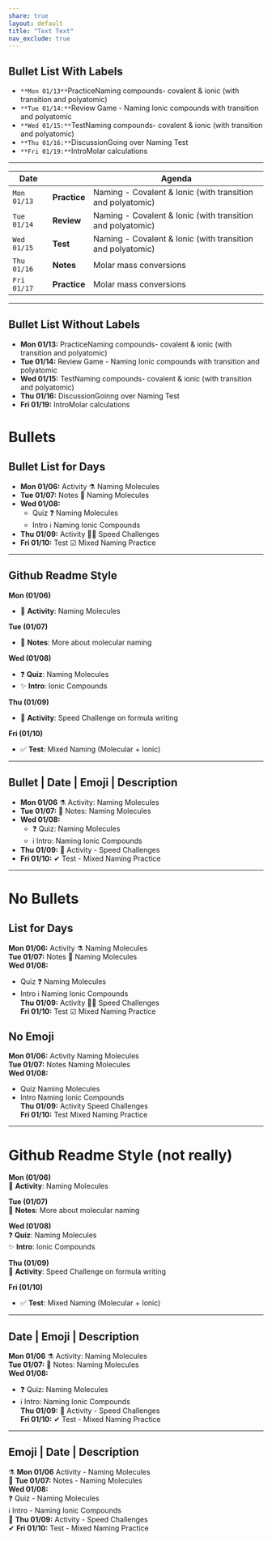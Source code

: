 ```yaml
---
share: true
layout: default
title: "Text Text" 
nav_exclude: true
---
```


## Bullet List With Labels

- `**Mon 01/13**`<span class="label label-blue">Practice</span>Naming compounds- covalent & ionic (with transition and polyatomic)
- `**Tue 01/14:**`<span class="label label-green">Review</span> Game - Naming Ionic compounds with transition and polyatomic 
- `**Wed 01/15:**`<span class="label label-red">Test</span>Naming compounds- covalent & ionic (with transition and polyatomic)
- `**Thu 01/16:**`<span class="label label-purple">Discussion</span>Going over Naming Test
- `**Fri 01/19:**`<span class="label label-blue">Intro</span>Molar calculations

---

| Date |     | Agenda                                                               |
| --- | ----- | -------------------------------------------------------------------- |
| `Mon 01/13` | **Practice** | Naming - Covalent & Ionic (with transition and polyatomic) |
| `Tue 01/14` | **Review**   | Naming - Covalent & Ionic (with transition and polyatomic)   |
| `Wed 01/15` | **Test**  | Naming - Covalent & Ionic (with transition and polyatomic)     |
| `Thu 01/16` | **Notes**  | Molar mass conversions                                        |
| `Fri 01/17` | **Practice** | Molar mass conversions                                     | 

---

## Bullet List Without Labels

- **Mon 01/13:** <span class="label label-blue">Practice</span>Naming compounds- covalent & ionic (with transition and polyatomic)
- **Tue 01/14:** <span class="label label-green">Review</span> Game - Naming Ionic compounds with transition and polyatomic 
- **Wed 01/15:** <span class="label label-red">Test</span>Naming compounds- covalent & ionic (with transition and polyatomic)
- **Thu 01/16:** <span class="label label-purple">Discussion</span>Goinng over Naming Test
- **Fri 01/19:** <span class="label label-blue">Intro</span>Molar calculations



# Bullets

## Bullet List for Days

- **Mon 01/06:** <span class="label label-blue">Activity ⚗</span> Naming Molecules
- **Tue 01/07:** <span class="label label-green">Notes 📝</span> Naming Molecules
- **Wed 01/08:** 
  - <span class="label label-yellow">Quiz ❓</span> Naming Molecules  
  - <span class="label label-purple">Intro ℹ</span> Naming Ionic Compounds
- **Thu 01/09:** <span class="label label-blue">Activity 🏃‍♀️</span> Speed Challenges
- **Fri 01/10:** <span class="label label-red">Test ☑</span> Mixed Naming Practice

---

## Github Readme Style

**Mon (01/06)**
- 🧪 **Activity**: Naming Molecules

**Tue (01/07)**
- 📝 **Notes**: More about molecular naming

**Wed (01/08)**
- ❓ **Quiz**: Naming Molecules  
- ✨ **Intro**: Ionic Compounds

**Thu (01/09)**
- 🏃 **Activity**: Speed Challenge on formula writing

**Fri (01/10)**
- ✅ **Test**: Mixed Naming (Molecular + Ionic)

---

## Bullet | **Date** | Emoji | Description

- **Mon 01/06** ⚗ Activity: Naming Molecules
- **Tue 01/07:** 📝 Notes: Naming Molecules
- **Wed 01/08:** 
  - ❓ Quiz: Naming Molecules  
  - ℹ Intro: Naming Ionic Compounds
- **Thu 01/09:** 🙋 Activity - Speed Challenges
- **Fri 01/10:** ✔ Test - Mixed Naming Practice

---

# No Bullets

## List for Days

**Mon 01/06:** <span class="label label-blue">Activity ⚗</span> Naming Molecules  
**Tue 01/07:** <span class="label label-green">Notes 📝</span> Naming Molecules  
**Wed 01/08:**  
- <span class="label label-yellow">Quiz ❓</span> Naming Molecules  
- <span class="label label-purple">Intro ℹ</span> Naming Ionic Compounds  
**Thu 01/09:** <span class="label label-blue">Activity 🏃‍♀️</span> Speed Challenges  
**Fri 01/10:** <span class="label label-red">Test ☑</span> Mixed Naming Practice  

## No Emoji

**Mon 01/06:** <span class="label label-blue">Activity</span> Naming Molecules  
**Tue 01/07:** <span class="label label-green">Notes</span> Naming Molecules  
**Wed 01/08:**  
- <span class="label label-yellow">Quiz</span> Naming Molecules  
- <span class="label label-purple">Intro</span> Naming Ionic Compounds  
**Thu 01/09:** <span class="label label-blue">Activity</span> Speed Challenges  
**Fri 01/10:** <span class="label label-red">Test</span> Mixed Naming Practice  

---

# Github Readme Style (not really)

**Mon (01/06)**  
🧪 **Activity**: Naming Molecules  
  
**Tue (01/07)**  
📝 **Notes**: More about molecular naming  
  
**Wed (01/08)**  
❓ **Quiz**: Naming Molecules  
✨ **Intro**: Ionic Compounds  
  
**Thu (01/09)**  
🏃 **Activity**: Speed Challenge on formula writing  
  
**Fri (01/10)**  
- ✅ **Test**: Mixed Naming (Molecular + Ionic)  

---

## **Date** | Emoji | Description

**Mon 01/06** ⚗ Activity: Naming Molecules  
**Tue 01/07:** 📝 Notes: Naming Molecules  
**Wed 01/08:**  
- ❓ Quiz: Naming Molecules  
- ℹ Intro: Naming Ionic Compounds  
**Thu 01/09:** 🙋 Activity - Speed Challenges  
**Fri 01/10:** ✔ Test - Mixed Naming Practice  

---

## Emoji | **Date** | Description

⚗ **Mon 01/06** Activity - Naming Molecules  
📝 **Tue 01/07:** Notes - Naming Molecules  
**Wed 01/08:**  
❓ Quiz - Naming Molecules  
ℹ Intro - Naming Ionic Compounds  
🙋 **Thu 01/09:** Activity - Speed Challenges  
✔ **Fri 01/10:** Test - Mixed Naming Practice  
